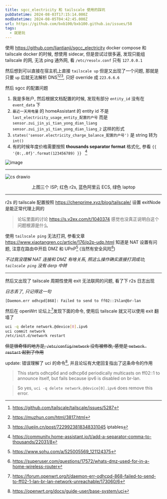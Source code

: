 ```yaml
---
title: sgcc_electricity 和 tailscale 使用的踩坑
pubDatetime: 2024-08-03T17:15:14.000Z
modDatetime: 2024-08-05T04:42:45.000Z
url: https://github.com/bxb100/bxb100.github.io/issues/58
tags:
  - 就是玩
---
```


使用 https://github.com/liantianji/sgcc_electricity docker compose 和 tailscale docker 的时候, 想使用 sidecar, 但是尝试过很多遍, 发现只能组 tailscale 的网, 无法 ping 通外网, 看 `/etc/resolv.conf` 只有 `127.0.0.1`

然后想到可以直接在宿主机上直接 `tailscale up` 但是又出现了一个问题, 那就是只要 `up` 后就无法解析 DNS[^1][^2][^3], 只好 override 成 `223.6.6.6`

然后 sgcc 的配置问题

1. 我是多账户, 然后根据文档配置的时候, 发现有部分 `entity_id` 没有在 `event_data` 下
2. `最近一天用电量` 的 homeAssistant 的 entity id 不是 `last_electricity_usage_entity_配置的户号` 而是 `sensor.zui_jin_yi_tian_yong_dian_liang` `sensor.zui_jin_yi_tian_yong_dian_liang_2` 这样的形式
3. `states('sensor.electricity_charge_balance_配置的户号')` 是 string 转为 `int()`
4. 有的时候年度价格需要按照 **thousands separator format** 格式化, 参看 `{{ '{0:,.0f}'.format(123456789) }} ` [^4]

![image](https://github.com/user-attachments/assets/b8cb133d-430b-4840-9b38-cd4bac0fd92d)

---

<a id='issuecomment-2267200536'></a>
![cs drawio](https://github.com/user-attachments/assets/06abce43-3f2c-43f7-b558-de4f1a68849e)

<p align="center">上图三个 ISP; 红色 r2s, 蓝色阿里云 ECS, 绿色 laptop</p>

---

r2s 的 tailscale 配置按照 https://chenprime.xyz/blog/tailscale/ 设置 exitNode 是能正常代理上网的

> 论坛里面的讨论 https://s.v2ex.com/t/1040374 感觉也没真正说明白这个问题根源是什么

使用 `tailscale ping` 无法打洞, 参看文章 https://www.xiaotangren.cc/article/176/p2p-udp.html 知道是 NAT 设置有问题, 注意在路由中开启 DMZ 和 UPnP[^5] (当然有安全风险[^6])

_不过我没理解 NAT 连接和 DMZ 有啥关系, 照这么操作确实直接打洞成功, `tailscale ping` 没有 derp 中转_

---

<a id='issuecomment-2267353377'></a>
然后又出现了 tailscale 周期性使用 exit 无法联网的问题, 看了下 r2s 日志出现

_日志丢了, 只记得这一句_

```log
[Daemon.err odhcpd[868]: Failed to send to ff02::1%lan@br-lan
```

然后在 openWrt 论坛上[^7]发现下面的命令, 使用后 tailscale 就又可以使用 exit 翻墙了

```sh
uci -q delete network.@device[0].ipv6
uci commit network
/etc/init.d/network restart
```

~~但是很奇怪的地方是, `/etc/config/network` 没有被修改, 感觉是 `network restart` 起到了作用~~

update: 错误理解了 uci 的命令[^8], 并且论坛有大佬回复指出了这条命令的作用

> This starts odhcp6d and odhcp6d periodically multicasts on ff02::1 to announce itself, but fails because ipv6 is disabled on br-lan.

> So yes, `uci -q delete network.@device[0].ipv6` does remove this error.

[^1]: https://github.com/tailscale/tailscale/issues/5287

[^2]: https://muzhun.com/html/3817.html

[^3]: https://juejin.cn/post/7229923818348331045 iptables

[^4]: https://community.home-assistant.io/t/add-a-separator-comma-to-thousands/22031/8

[^5]: https://www.sohu.com/a/525005569_121124375

[^6]: https://superuser.com/questions/17572/whats-dmz-used-for-in-a-home-wireless-router

[^7]: https://forum.openwrt.org/t/daemon-err-odhcpd-868-failed-to-send-to-ff02-1-lan-br-lan-network-unreachable/173060/6

[^8]: https://openwrt.org/docs/guide-user/base-system/uci
